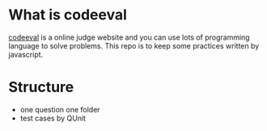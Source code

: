 # What is codeeval

[codeeval](https://www.codeeval.com/) is a online judge website and you can use lots of programming language to solve problems. This repo is to keep some practices written by javascript.


# Structure

 - one question one folder
 - test cases by QUnit 

